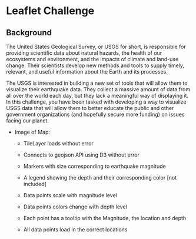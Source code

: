 <h1>Leaflet Challenge</h1>

<h2>Background</h2>

<p> The United States Geological Survey, or USGS for short, is responsible for providing scientific data about natural hazards, the health of our ecosystems and environment, and the impacts of climate and land-use change. Their scientists develop new methods and tools to supply timely, relevant, and useful information about the Earth and its processes.</p>

<p>The USGS is interested in building a new set of tools that will allow them to visualize their earthquake data. They collect a massive amount of data from all over the world each day, but they lack a meaningful way of displaying it. In this challenge, you have been tasked with developing a way to visualize USGS data that will allow them to better educate the public and other government organizations (and hopefully secure more funding) on issues facing our planet.</p>

- Image of Map:

  

  - TileLayer loads without error

  - Connects to geojson API using D3 without error

  -  Markers with size corresponding to earthquake magnitude

  - A legend showing the depth and their corresponding color [not included]

  - Data points scale with magnitude level

  - Data points colors change with depth level

  - Each point has a tooltip with the Magnitude, the location and depth

  - All data points load in the correct locations
